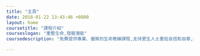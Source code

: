 ```yaml
---
title: "主頁"
date: 2018-01-22 13:43:46 +0800
layout: home
coursetitle: "課程介紹"
courseslogan: "重整生命,發掘潛能"
coursedescription: "免費提供專業、優質的生命教練課程,支持更生人士重拾自信和自尊,發揮正向生命力,甚至將自己的經歷,轉化成滋養其他生命的動力,成為幫助別人的生命教練。"

---
```

